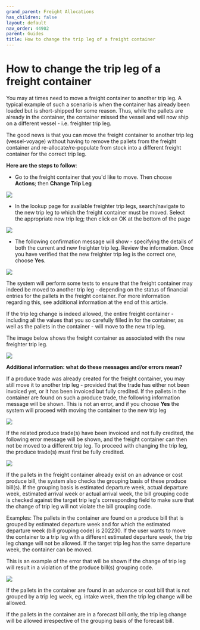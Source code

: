 ```yaml
---
grand_parent: Freight Allocations
has_children: false
layout: default
nav_order: 44902
parent: Guides
title: How to change the trip leg of a freight container
---
```


# How to change the trip leg of a freight container




You may at times need to move a freight container to another trip leg. A typical example of such a scenario is when the container has already been loaded but is short-shipped for some reason. Thus, while the pallets are already in the container, the container missed the vessel and will now ship on a different vessel - i.e. freighter trip leg.




The good news is that you can move the freight container to another trip leg (vessel-voyage) without having to remove the pallets from the freight container and re-allocate/re-populate from stock into a different freight container for the correct trip leg.




**Here are the steps to follow**:




* Go to the freight container that you'd like to move. Then choose **Actions**; then **Change Trip Leg**

![](https://s3.amazonaws.com/cdn.freshdesk.com/data/helpdesk/attachments/production/8101709168/original/h8Dbl3VtZnGOqqgePsUPCe5LUn0vEM45Vg.png?1659555203)







* In the lookup page for available freighter trip legs, search/navigate to the new trip leg to which the freight container must be moved. Select the appropriate new trip leg; then click on OK at the bottom of the page




![](https://s3.amazonaws.com/cdn.freshdesk.com/data/helpdesk/attachments/production/8101709218/original/NNQF5AA0buGM_bAOPKyIhynio8sLnxOwcg.png?1659555265)




* The following confirmation message will show - specifying the details of both the current and new freighter trip leg. Review the information. Once you have verified that the new freighter trip leg is the correct one, choose **Yes**.

![](https://s3.amazonaws.com/cdn.freshdesk.com/data/helpdesk/attachments/production/8101709415/original/aUyuQ4KKcwVGqoBnf45hC4omjQzrcuIVcA.png?1659555548)







The system will perform some tests to ensure that the freight container may indeed be moved to another trip leg - depending on the status of financial entries for the pallets in the freight container. For more information regarding this, see additional information at the end of this article.




If the trip leg change is indeed allowed, the entire freight container - including all the values that you so carefully filled in for the container, as well as the pallets in the container - will move to the new trip leg.

The image below shows the freight container as associated with the new freighter trip leg.




![](https://s3.amazonaws.com/cdn.freshdesk.com/data/helpdesk/attachments/production/8101709724/original/b37_5IF-qaTkcuyTjkmXU-A7q7SOfxTeBw.png?1659555906)







**Additional information: what do these messages and/or errors mean?**




If a produce trade was already created for the freight container, you may still move it to another trip leg - provided that the trade has either not been invoiced yet, or it has been invoiced but fully credited. If the pallets in the container are found on such a produce trade, the following information message will be shown. This is not an error, and if you choose **Yes** the system will proceed with moving the container to the new trip leg

![](https://s3.amazonaws.com/cdn.freshdesk.com/data/helpdesk/attachments/production/8101710129/original/jtHkMVCbsSojVr6bZMe4LGvSBA8eUJsNdg.png?1659556471)




If the related produce trade(s) have been invoiced and not fully credited, the following error message will be shown, and the freight container can then not be moved to a different trip leg. To proceed with changing the trip leg, the produce trade(s) must first be fully credited.

![](https://s3.amazonaws.com/cdn.freshdesk.com/data/helpdesk/attachments/production/8101710194/original/aCuUJEw_RjD4O9L5U3WeODbyzjlfyRx43w.png?1659556551)




If the pallets in the freight container already exist on an advance or cost produce bill, the system also checks the grouping basis of these produce bill(s). If the grouping basis is estimated departure week, actual departure week, estimated arrival week or actual arrival week, the bill grouping code is checked against the target trip leg's corresponding field to make sure that the change of trip leg will not violate the bill grouping code.




Examples:
The pallets in the container are found on a produce bill that is grouped by estimated departure week and for which the estimated departure week (bill grouping code) is 202230. If the user wants to move the container to a trip leg with a different estimated departure week, the trip leg change will not be allowed. If the target trip leg has the same departure week, the container can be moved.




This is an example of the error that will be shown if the change of trip leg will result in a violation of the produce bill(s) grouping code.

![](https://s3.amazonaws.com/cdn.freshdesk.com/data/helpdesk/attachments/production/8101710492/original/B9SO8OAZtIRI1kuu_CivH4ZF2V7TYXfzfA.png?1659557006)







If the pallets in the container are found in an advance or cost bill that is not grouped by a trip leg week, eg. intake week, then the trip leg change will be allowed.

If the pallets in the container are in a forecast bill only, the trip leg change will be allowed irrespective of the grouping basis of the forecast bill.